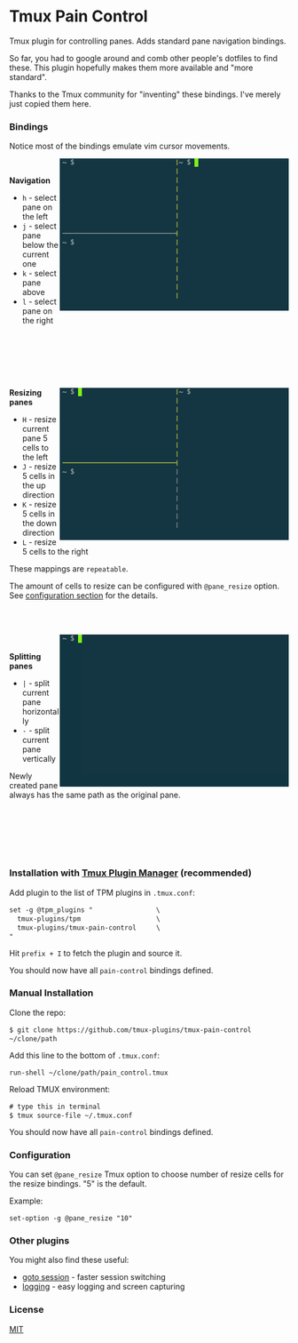 # Tmux Pain Control

Tmux plugin for controlling panes. Adds standard pane navigation bindings.

So far, you had to google around and comb other people's dotfiles to find these.
This plugin hopefully makes them more available and "more standard".

Thanks to the Tmux community for "inventing" these bindings. I've merely just
copied them here.

### Bindings

Notice most of the bindings emulate vim cursor movements.

<img align="right" src="/screenshots/pane_navigation.gif" alt="pane navigation"/>

<br/>

**Navigation**

- `h` - select pane on the left
- `j` - select pane below the current one
- `k` - select pane above
- `l` - select pane on the right

<br/><br/><br/><br/><br/>

<img align="right" src="/screenshots/pane_resizing.gif" alt="pane resizing"/>

**Resizing panes**

- `H` - resize current pane 5 cells to the left
- `J` - resize 5 cells in the up direction
- `K` - resize 5 cells in the down direction
- `L` - resize 5 cells to the right

These mappings are `repeatable`.

The amount of cells to resize can be configured with `@pane_resize` option. See
[configuration section](#configuration) for the details.

<br/><br/>

<img align="right" src="/screenshots/pane_splitting.gif" alt="pane splitting"/>

<br/>

**Splitting panes**

- `|` - split current pane horizontally
- `-` - split current pane vertically

Newly created pane always has the same path as the original pane.

<br/><br/><br/><br/><br/>

### Installation with [Tmux Plugin Manager](https://github.com/tmux-plugins/tpm) (recommended)

Add plugin to the list of TPM plugins in `.tmux.conf`:

    set -g @tpm_plugins "                \
      tmux-plugins/tpm                   \
      tmux-plugins/tmux-pain-control     \
    "

Hit `prefix + I` to fetch the plugin and source it.

You should now have all `pain-control` bindings defined.

### Manual Installation

Clone the repo:

    $ git clone https://github.com/tmux-plugins/tmux-pain-control ~/clone/path

Add this line to the bottom of `.tmux.conf`:

    run-shell ~/clone/path/pain_control.tmux

Reload TMUX environment:

    # type this in terminal
    $ tmux source-file ~/.tmux.conf

You should now have all `pain-control` bindings defined.

### Configuration

You can set `@pane_resize` Tmux option to choose number of resize cells for the
resize bindings. "5" is the default.

Example:

    set-option -g @pane_resize "10"

### Other plugins

You might also find these useful:

- [goto session](https://github.com/tmux-plugins/tmux-goto-session) - faster session
  switching
- [logging](https://github.com/tmux-plugins/tmux-logging) - easy logging and
  screen capturing

### License
[MIT](LICENSE.md)
